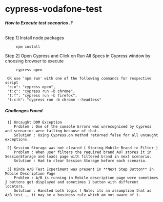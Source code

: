 # cypress-vodafone-test

###### ****How to Execute test scenarios .?****

Step 1] Install node packages 
   ~~~~
        npm install
   ~~~~

Step 2] Open Cypress and Click on Run All Specs in Cypress window by choosing browser to execute
   ~~~~
        cypress open 
   ~~~~
   ~~~~
    OR use 'npm run' with one of the following commands for respective script
    "c:o": "cypress open",
    "t:c": "cypress run -b chrome",
    "t:f": "cypress run -b firefox",
    "t:c:h": "cypress run -b chrome --headless"
   ~~~~


##### ****Challenges Faced****

~~~~
 1] Uncaught DOM Exception
    Problem : One of the console Errors was unrecognised by Cypress and scenarios were failing because of that.
    Solution : Using Cypress.on method returned false for all uncaught exceptions.
    
 2] Session Storage was not cleared ( Storing Mobile Brand to Filter )
    Problem : When user filters the required brand AUT stores it in SessionStorage and loads page with filtered brand in next scenario.
    Solution : Had to clear Session Storage before each scenario.
    
 3] Kinda A/B Test Experiment was present in **Next Step Button** in Mobile Description Page
    Problem : A/B is running in Mobile description page were sometimes 2 buttons get displayed and sometimes 1 button with different locators.
    Solution : Handled both logic ( Note: its an assumption that as A/B test ., it may be a business rule which am not aware of ).
~~~~


